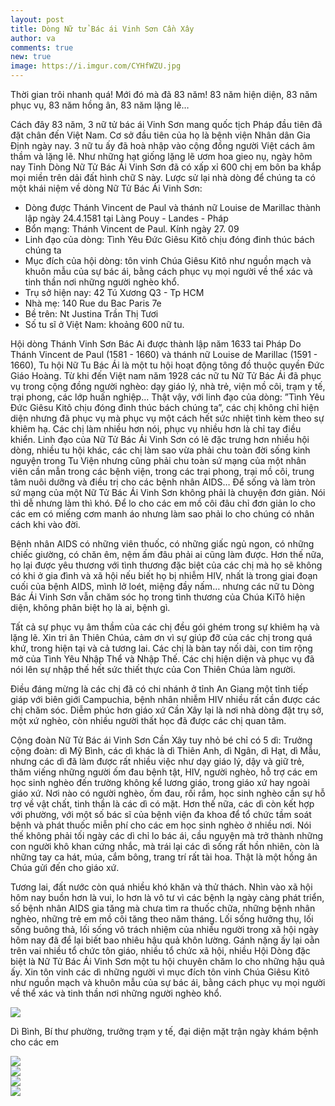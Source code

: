 ```yaml
---
layout: post
title: Dòng Nữ tử Bác ái Vinh Sơn Cần Xây
author: va
comments: true
new: true
image: https://i.imgur.com/CYHfWZU.jpg
---
```


Thời gian trôi nhanh quá! Mới đó mà đã 83 năm! 83 năm hiện diện, 83 năm phục vụ, 83 năm hồng ân, 83 năm lặng lẽ…

Cách đây 83 năm, 3 nữ tử bác ái Vinh Sơn mang quốc tịch Pháp đầu tiên đã đặt chân đến Việt Nam. Cơ sở đầu tiên của họ là bệnh viện Nhân dân Gia Định ngày nay. 3 nữ tu ấy đã hoà nhập vào cộng đồng người Việt cách âm thầm và lặng lẽ. Như những hạt giống lặng lẽ ươm hoa gieo nụ, ngày hôm nay Tỉnh Dòng Nữ Tử Bác Ái Vinh Sơn đã có xấp xỉ 600 chị em bôn ba khắp mọi miền trên dải đất hình chữ S này. Lược sử lại nhà dòng để chúng ta có một khái niệm về dòng Nữ Tử Bác Ái Vinh Sơn:

- Dòng được Thánh Vincent de Paul và thánh nữ Louise de Marillac thành lập ngày 24.4.1581 tại Làng Pouy - Landes - Pháp
- Bổn mạng: Thánh Vincent de Paul. Kính ngày 27. 09
- Linh đạo của dòng: Tình Yêu Đức Giêsu Kitô chịu đóng đinh thúc bách chúng ta
- Mục đích của hội dòng: tôn vinh Chúa Giêsu Kitô như nguồn mạch và khuôn mẫu của sự bác ái, bằng cách phục vụ mọi người về thể xác và tinh thần nơi những người nghèo khổ.
- Trụ sở hiện nay: 42 Tú Xương Q3 - Tp HCM
- Nhà mẹ: 140 Rue du Bac Paris 7e
- Bề trên: Nt Justina Trần Thị Tươi
- Số tu sĩ ở Việt Nam: khoảng 600 nữ tu.

Hội dòng Thánh Vinh Sơn Bác Ai được thành lập năm 1633 tai Pháp Do Thánh Vincent de Paul (1581 - 1660) và thánh nữ Louise de Marillac (1591 - 1660), Tu hội Nữ Tu Bác Ái là một tu hội hoạt động tông đồ thuộc quyền Đức Giáo Hoàng.
Từ khi đến Việt nam năm 1928 các nữ tu Nữ Tử Bác Ái đã phục vụ trong cộng đồng người nghèo: dạy giáo lý, nhà trẻ, viện mồ côi, trạm y tế, trại phong, các lớp huấn nghiệp…
Thật vậy, với linh đạo của dòng: ”Tình Yêu Đức Giêsu Kitô chịu đóng đinh thúc bách chúng ta”, các chị không chỉ hiện diện nhưng đã phục vụ mà phục vụ một cách hết sức nhiệt tình kèm theo sự khiêm hạ. Các chị làm nhiều hơn nói, phục vụ nhiều hơn là chỉ tay điều khiển.
Linh đạo của Nữ Tử Bác Ái Vinh Sơn có lẽ đặc trưng hơn nhiều hội dòng, nhiều tu hội khác, các chị làm sao vừa phải chu toàn đời sống kinh nguyện trong Tu Viện nhưng cũng phải chu toàn sứ mạng của một nhân viên cần mẫn trong các bệnh viện, trong các trại phong, trại mồ côi, trung tâm nuôi dưỡng và điều trị cho các bệnh nhân AIDS… Để sống và làm tròn sứ mạng của một Nữ Tử Bác Ái Vinh Sơn không phải là chuyện đơn giản. Nói thì dễ nhưng làm thì khó.
Để lo cho các em mồ côi đâu chỉ đơn giản lo cho các em có miếng cơm manh áo nhưng làm sao phải lo cho chúng có nhân cách khi vào đời.

Bệnh nhân AIDS có những viên thuốc, có những giấc ngủ ngon, có những chiếc giường, có chăn êm, nệm ấm đâu phải ai cũng làm được. Hơn thế nữa, họ lại được yêu thương với tình thương đặc biệt của các chị mà họ sẽ không có khi ở gia đình và xã hội nếu biết họ bị nhiễm HIV, nhất là trong giai đoạn cuối của bệnh AIDS, mình lở loét, miệng đầy nấm… nhưng các nữ tu Dòng Bác Ái Vinh Sơn vẫn chăm sóc họ trong tình thương của Chúa KiTô hiện diện, không phân biệt họ là ai, bệnh gì.

Tất cả sự phục vụ âm thầm của các chị đều gói ghém trong sự khiêm hạ và lặng lẽ. Xin tri ân Thiên Chúa, cảm ơn vì sự giúp đỡ của các chị trong quá khứ, trong hiện tại và cả tương lai. Các chị là bàn tay nối dài, con tim rộng mở của Tình Yêu Nhập Thể và Nhập Thế. Các chị hiện diện và phục vụ đã nói lên sự nhập thế hết sức thiết thực của Con Thiên Chúa làm người.

Điều đáng mừng là các chị đã có chi nhánh ở tỉnh An Giang một tỉnh tiếp giáp với biên giới Campuchia, bệnh nhân nhiễm HIV nhiều rất cần được các chị chăm sóc. Diễm phúc hơn giáo xứ Cần Xây lại là nơi nhà dòng đặt trụ sở, một xứ nghèo, còn nhiều người thất học đã được các chị quan tâm.

Cộng đoàn Nữ Tử Bác ái Vinh Sơn Cần Xây tuy nhỏ bé chỉ có 5 dì:
Trưởng cộng đoàn: dì Mỹ Bình, các dì khác là dì Thiên Anh, dì Ngân, dì Hạt, dì Mẫu, nhưng các dì đã làm được rất nhiều việc như dạy giáo lý, dậy và giữ trẻ, thăm viếng những người ốm đau bệnh tật, HIV, người nghèo, hỗ trợ các em học sinh nghèo đến trường không kể lương giáo, trong giáo xứ hay ngoài giáo xứ. Nơi nào có người nghèo, ốm đau, rối rắm, học sinh nghèo cần sự hỗ trợ về vật chất, tinh thần là các dì có mặt. Hơn thế nữa, các dì còn kết hợp với phường, với một số bác sĩ của bệnh viện đa khoa để tổ chức tầm soát bệnh và phát thuốc miễn phí cho các em học sinh nghèo ở nhiều nơi. Nói thế không phải tối ngày các dì chỉ lo bác ái, cầu nguyện mà trở thành những con người khô khan cứng nhắc, mà trái lại các dì sống rất hồn nhiên, còn là những tay ca hát, múa, cắm bông, trang trí rất tài hoa. Thật là một hồng ân Chúa gửi đến cho giáo xứ.

Tương lai, đất nước còn quá nhiều khó khăn và thử thách. Nhìn vào xã hội hôm nay buồn hơn là vui, lo hơn là vô tư vì các bệnh lạ ngày càng phát triển, số bệnh nhân AIDS gia tăng mà chưa tìm ra thuốc chữa, những bệnh nhân nghèo, những trẻ em mồ côi tăng theo năm tháng. Lối sống hưởng thụ, lối sống buông thả, lối sống vô trách nhiệm của nhiều người trong xã hội ngày hôm nay đã để lại biết bao nhiêu hậu quả khôn lường. Gánh nặng ấy lại oằn trên vai nhiều tổ chức tôn giáo, nhiều tổ chức xã hội, nhiều Hội Dòng đặc biệt là Nữ Tử Bác Ái Vinh Sơn một tu hội chuyên chăm lo cho những hậu quả ấy. Xin tôn vinh các dì những người vì mục đích tôn vinh Chúa Giêsu Kitô như nguồn mạch và khuôn mẫu của sự bác ái, bằng cách phục vụ mọi người về thể xác và tinh thần nơi những người nghèo khổ.

<div class="center">
    <img src="https://i.imgur.com/gO5uJZh.jpg"/>
    <p>Dì Bình, Bí thư phường, trưởng trạm y tế, đại diện mặt trận ngày khám bệnh cho các em</p>
</div>

<div class="center">
    <img src="https://i.imgur.com/f0sV4o9.jpg"/>
</div>

<div class="center">
    <img src="https://i.imgur.com/tI0YEhn.jpg"/>
</div>

<div class="center">
    <img src="https://i.imgur.com/B0hw7yK.jpg"/>
</div>

<div class="center">
    <img src="https://i.imgur.com/8fv96ys.jpg"/>
</div>
